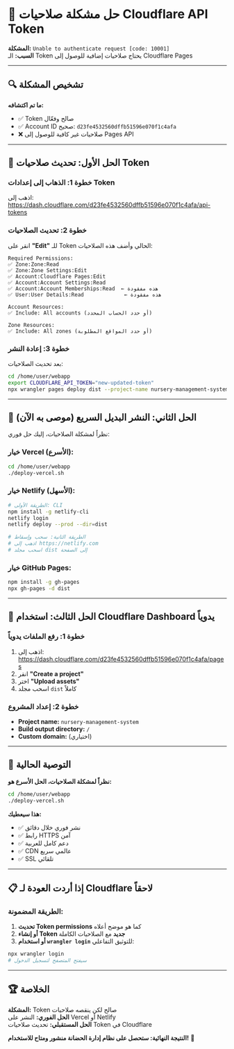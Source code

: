 # 🔧 حل مشكلة صلاحيات Cloudflare API Token

**المشكلة:** `Unable to authenticate request [code: 10001]`  
**السبب:** الـ Token يحتاج صلاحيات إضافية للوصول إلى Cloudflare Pages

---

## 🔍 تشخيص المشكلة

**ما تم اكتشافه:**
- ✅ Token صالح وفعّال 
- ✅ Account ID صحيح: `d23fe4532560dffb51596e070f1c4afa`
- ❌ صلاحيات غير كافية للوصول إلى Pages API

---

## 🔧 الحل الأول: تحديث صلاحيات Token

### خطوة 1: الذهاب إلى إعدادات Token
اذهب إلى: https://dash.cloudflare.com/d23fe4532560dffb51596e070f1c4afa/api-tokens

### خطوة 2: تحديث الصلاحيات
انقر على **"Edit"** للـ Token الحالي وأضف هذه الصلاحيات:

```
Required Permissions:
✅ Zone:Zone:Read
✅ Zone:Zone Settings:Edit
✅ Account:Cloudflare Pages:Edit
✅ Account:Account Settings:Read
✅ Account:Account Memberships:Read  ← هذه مفقودة
✅ User:User Details:Read             ← هذه مفقودة

Account Resources:
✅ Include: All accounts (أو حدد الحساب المحدد)

Zone Resources:
✅ Include: All zones (أو حدد المواقع المطلوبة)
```

### خطوة 3: إعادة النشر
بعد تحديث الصلاحيات:
```bash
cd /home/user/webapp
export CLOUDFLARE_API_TOKEN="new-updated-token"
npx wrangler pages deploy dist --project-name nursery-management-system
```

---

## 🚀 الحل الثاني: النشر البديل السريع (موصى به الآن)

نظراً لمشكلة الصلاحيات، إليك حل فوري:

### خيار Vercel (الأسرع):
```bash
cd /home/user/webapp
./deploy-vercel.sh
```

### خيار Netlify (الأسهل):
```bash
# الطريقة الأولى: CLI
npm install -g netlify-cli
netlify login
netlify deploy --prod --dir=dist

# الطريقة الثانية: سحب وإسقاط
# اذهب إلى https://netlify.com
# اسحب مجلد dist إلى الصفحة
```

### خيار GitHub Pages:
```bash
npm install -g gh-pages
npx gh-pages -d dist
```

---

## 🔄 الحل الثالث: استخدام Cloudflare Dashboard يدوياً

### خطوة 1: رفع الملفات يدوياً
1. اذهب إلى: https://dash.cloudflare.com/d23fe4532560dffb51596e070f1c4afa/pages
2. انقر **"Create a project"**
3. اختر **"Upload assets"**
4. اسحب مجلد `dist` كاملاً

### خطوة 2: إعداد المشروع
- **Project name:** `nursery-management-system`
- **Build output directory:** `/`
- **Custom domain:** (اختياري)

---

## 🎯 التوصية الحالية

**نظراً لمشكلة الصلاحيات، الحل الأسرع هو:**

```bash
cd /home/user/webapp
./deploy-vercel.sh
```

**هذا سيعطيك:**
- ✅ نشر فوري خلال دقائق
- ✅ رابط HTTPS آمن
- ✅ دعم كامل للعربية
- ✅ CDN عالمي سريع
- ✅ SSL تلقائي

---

## 📋 إذا أردت العودة لـ Cloudflare لاحقاً

### الطريقة المضمونة:
1. **تحديث Token permissions** كما هو موضح أعلاه
2. **أو إنشاء Token جديد** مع الصلاحيات الكاملة
3. **أو استخدام `wrangler login`** للتوثيق التفاعلي:
```bash
npx wrangler login
# سيفتح المتصفح لتسجيل الدخول
```

---

## 🏆 الخلاصة

**المشكلة:** Token صالح لكن ينقصه صلاحيات  
**الحل الفوري:** النشر على Vercel أو Netlify  
**الحل المستقبلي:** تحديث صلاحيات Token في Cloudflare

**النتيجة النهائية: ستحصل على نظام إدارة الحضانة منشور ومتاح للاستخدام!** 🚀